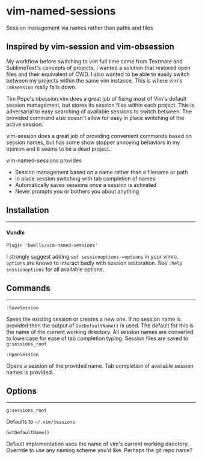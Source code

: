 # vim-named-sessions
Session management via names rather than paths and files

## Inspired by vim-session and vim-obsession

My workflow before switching to vim full time came from Textmate and
SublimeText's concepts of projects. I wanted a solution that restored open
files and their equivalent of CWD. I also wanted to be able to easily switch
between my projects within the same vim instance. This is where vim's
`:mksession` really falls down.

Tim Pope's obession.vim does a great job of fixing most of Vim's default
session management, but stores its session files within each project. This is
adversarial to easy searching of available sessions to switch between. The
provided command also doesn't allow for easy in place switching of the active
session.

vim-session does a great job of providing convenient commands based on session
names, but has some show stopper annoying behaviors in my opinion and it seems
to be a dead project.

vim-named-sessions provides

* Session management based on a name rather than a filename or path
* In place session switching with tab completion of names
* Automatically saves sessions once a session is activated
* Never prompts you or bothers you about anything

## Installation
---------------
#### Vundle
```
Plugin 'bwells/vim-named-sessions'
```

I strongly suggest adding `set sessionoptions-=options` in your vimrc.
`options` are known to interact badly with session restoration. See `:help
sessionoptions` for all available options.

## Commands
-----------

`:SaveSession`

Saves the existing session or creates a new one. If no session name is provided
then the output of `GetDefaultName()` is used. The default for this is the name
of the current working directory. All session names are converted to lowercase
for ease of tab completion typing. Session files are saved to `g:sessions_root`

`:OpenSession`

Opens a session of the provided name. Tab completion of available session names
is provided.

## Options
----------

`g:sessions_root`

Defaults to `~/.vim/sessions`

`GetDefaultName()`

Default implementation uses the name of vim's current working directory.
Override to use any naming scheme you'd like. Perhaps the git repo name?
